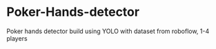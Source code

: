 # Poker-Hands-detector
Poker hands detector build using YOLO with dataset from roboflow, 1-4 players
